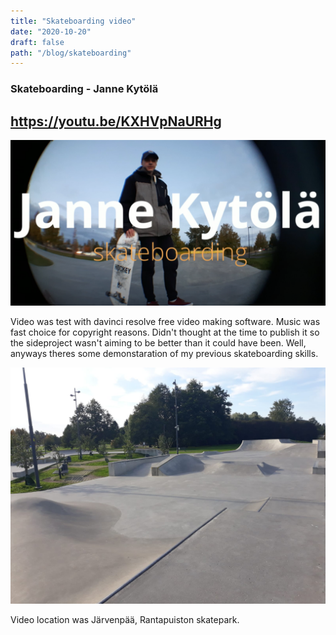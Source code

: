 ```yaml
---
title: "Skateboarding video"
date: "2020-10-20"
draft: false
path: "/blog/skateboarding"
---
```


### Skateboarding - Janne Kytölä

## https://youtu.be/KXHVpNaURHg

![](https://raw.githubusercontent.com/Jkytol/JKgatsby/master/src/images/skedekuva.PNG)

Video was test with davinci resolve free video making software.
Music was fast choice for copyright reasons. 
Didn't thought at the time to publish it so the sideproject wasn't aiming to be better than it could have been. Well, anyways theres some demonstaration of my previous skateboarding skills.


![skedepark](https://raw.githubusercontent.com/Jkytol/JKgatsby/master/src/images/skedepark.jpg)

Video location was Järvenpää, Rantapuiston skatepark.
